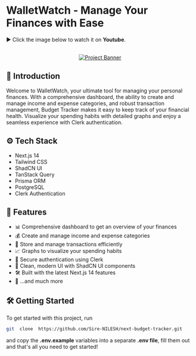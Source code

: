 # WalletWatch - Manage Your Finances with Ease

▶️ Click the image below to watch it on **Youtube**.

<div  align="center">
	<br />
	<a  href="https://youtu.be/8zf4uAq510M?si=Gcywlk_FopmE23gK"  target="_blank">
		<img  src="https://img.youtube.com/vi/8zf4uAq510M/maxresdefault.jpg"  alt="Project Banner">
	</a>
	<br />
</div>


## 🤖 Introduction

Welcome to WalletWatch, your ultimate tool for managing your personal finances. With a comprehensive dashboard, the ability to create and manage income and expense categories, and robust transaction management, Budget Tracker makes it easy to keep track of your financial health. Visualize your spending habits with detailed graphs and enjoy a seamless experience with Clerk authentication.

## ⚙️ Tech Stack

- Next.js 14
- Tailwind CSS
- ShadCN UI
- TanStack Query
- Prisma ORM
- PostgreSQL
- Clerk Authentication

## 🚀 Features

- 📊 Comprehensive dashboard to get an overview of your finances 
- 💰 Create and manage income and expense categories 
- 📝 Store and manage transactions efficiently 
-  📈 Graphs to visualize your spending habits 
- 🔐 Secure authentication using Clerk 
- 🌟 Clean, modern UI with ShadCN UI components 
- 🛠️ Built with the latest Next.js 14 features
- 🎁 ...and much more

## 🛠️ Getting Started

To get started with this project, run

```bash
git  clone  https://github.com/Sire-NILESH/next-budget-tracker.git
```
and copy the **.env.example** variables into a separate **.env file**, fill them out and that's all you need to get started!
